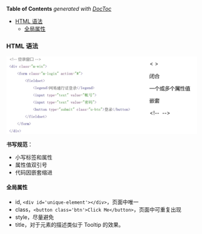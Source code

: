 <!-- START doctoc generated TOC please keep comment here to allow auto update -->
<!-- DON'T EDIT THIS SECTION, INSTEAD RE-RUN doctoc TO UPDATE -->
**Table of Contents**  *generated with [DocToc](https://github.com/thlorenz/doctoc)*

- [HTML 语法](#html-%E8%AF%AD%E6%B3%95)
  - [全局属性](#%E5%85%A8%E5%B1%80%E5%B1%9E%E6%80%A7)

<!-- END doctoc generated TOC please keep comment here to allow auto update -->

### HTML 语法

![](../img/H/html-syntax.png)

**书写规范**：

- 小写标签和属性
- 属性值双引号
- 代码因嵌套缩进

#### 全局属性

- id, `<div id='unique-element'></div>`，页面中唯一
- class，`<button class='btn'>Click Me</button>`，页面中可重复出现
- style，尽量避免
- title，对于元素的描述类似于 Tooltip 的效果。
